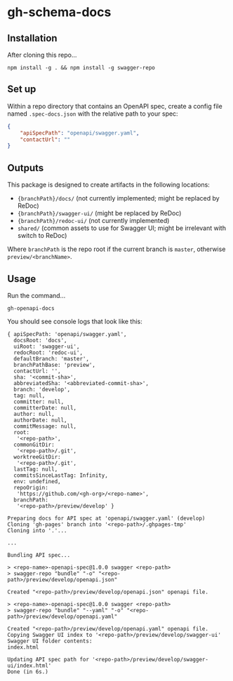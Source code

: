 # gh-schema-docs

## Installation

After cloning this repo...

```shell
npm install -g . && npm install -g swagger-repo
```

## Set up

Within a repo directory that contains an OpenAPI spec, create a config file named `.spec-docs.json` with the relative path to your spec:

```json
{
    "apiSpecPath": "openapi/swagger.yaml",
    "contactUrl": ""
}
```

## Outputs

This package is designed to create artifacts in the following locations:

- `{branchPath}/docs/` (not currently implemented; might be replaced by ReDoc)
- `{branchPath}/swagger-ui/` (might be replaced by ReDoc)
- `{branchPath}/redoc-ui/` (not currently implemented)
- `shared/` (common assets to use for Swagger UI; might be irrelevant with switch to ReDoc)

Where `branchPath` is the repo root if the current branch is `master`, otherwise `preview/<branchName>`.

## Usage

Run the command...

```shell
gh-openapi-docs
```

You should see console logs that look like this:

```shell
{ apiSpecPath: 'openapi/swagger.yaml',
  docsRoot: 'docs',
  uiRoot: 'swagger-ui',
  redocRoot: 'redoc-ui',
  defaultBranch: 'master',
  branchPathBase: 'preview',
  contactUrl: '',
  sha: '<commit-sha>',
  abbreviatedSha: '<abbreviated-commit-sha>',
  branch: 'develop',
  tag: null,
  committer: null,
  committerDate: null,
  author: null,
  authorDate: null,
  commitMessage: null,
  root:
   '<repo-path>',
  commonGitDir:
   '<repo-path>/.git',
  worktreeGitDir:
   '<repo-path>/.git',
  lastTag: null,
  commitsSinceLastTag: Infinity,
  env: undefined,
  repoOrigin:
   'https://github.com/<gh-org>/<repo-name>',
  branchPath:
   '<repo-path>/preview/develop' }

Preparing docs for API spec at 'openapi/swagger.yaml' (develop)
Cloning 'gh-pages' branch into '<repo-path>/.ghpages-tmp'
Cloning into '.'...

...

Bundling API spec...

> <repo-name>-openapi-spec@1.0.0 swagger <repo-path>
> swagger-repo "bundle" "-o" "<repo-path>/preview/develop/openapi.json"

Created "<repo-path>/preview/develop/openapi.json" openapi file.

> <repo-name>-openapi-spec@1.0.0 swagger <repo-path>
> swagger-repo "bundle" "--yaml" "-o" "<repo-path>/preview/develop/openapi.yaml"

Created "<repo-path>/preview/develop/openapi.yaml" openapi file.
Copying Swagger UI index to '<repo-path>/preview/develop/swagger-ui'
Swagger UI folder contents:
index.html

Updating API spec path for '<repo-path>/preview/develop/swagger-ui/index.html'
Done (in 6s.)
```
